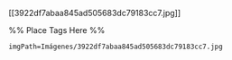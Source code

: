 <span class='gallery-span-info'> [[3922df7abaa845ad505683dc79183cc7.jpg]] </span>

%% Place Tags Here %%
```gallery-info
imgPath=Imágenes/3922df7abaa845ad505683dc79183cc7.jpg
```
